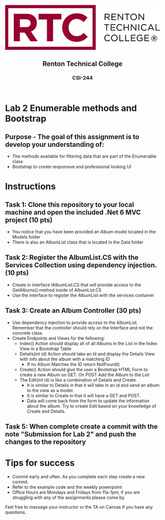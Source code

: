 <div align="center">  
    <img src="Images/logo.jpg" alt="Logo">
    <h2>Renton Technical College</h2>
    <h3>CSI-244</h3>
</div>
<br>

# Lab 2 Enumerable methods and Bootstrap

## Purpose - The goal of this assignment is to develop your understanding of:
- The methods available for filtering data that are part of the Enumerable class
- Bootstrap to create responsive and professional looking UI

# Instructions

## Task 1: Clone this repository to your local machine and open the included .Net 6 MVC project (10 pts)
 - You notice that you have been provided an Album model located in the Models folder
 - There is also an AlbumList class that is located in the Data folder

## Task 2: Register the AlbumList.CS with the Services Collection using dependency injection. (10 pts)

- Create in interface IAlbumList.CS that will provide access to the GetAlbums() method inside of AlbumList.CS
- Use the interface to register the AlbumList with the services container

## Task 3: Create an Album Controller (30 pts)

- Use dependency injection to provide access to the AlbumList. Remember that the controller should rely on the Interface and not the concrete class.
- Create Endpoints and Views for the following:
    - Index() Action should display all of all Albums in the List in the Index View in a Bootstrap Table
    - Details(int id) Action should take an Id and display the Details View with info about the album with a matching ID
        - If no Album Matches the ID return NotFound()
    - Create() Action should give the user a Bootstrap HTML Form to create a new Album on GET. On POST Add the Album to the List
    - The Edit(int id) is like a combination of Details and Create. 
        - It is similar to Details in that it will take in an id and send an album to the view as a model. 
        - It is similar to Create in that it will have a GET and POST. 
        - Data will come back from the form to update the information about the album. Try to create Edit based on your knowledge of Create and Details. 

## Task 5: When complete create a commit with the note "Submission for Lab 2" and push the changes to the repository

# Tips for success
- Commit early and often. As you complete each step create a new commit.
- Refer to the example code and the weekly powerpoint
- Office Hours are Mondays and Fridays from 11a-1pm, if you are struggling with any of the assignments please come by.


Feel free to message your instructor or the TA on Canvas if you have any questions.
